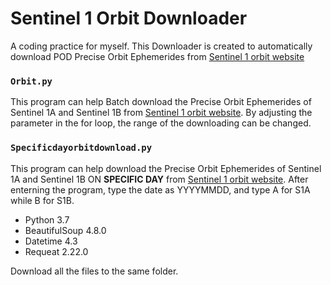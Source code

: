 # Sentinel 1 Orbit Downloader
A coding practice for myself. This Downloader is created to automatically download POD Precise Orbit Ephemerides from  [Sentinel 1 orbit website](https://qc.sentinel1.eo.esa.int/aux_poeorb)


### `Orbit.py`

This program can help Batch download the Precise Orbit Ephemerides of Sentinel 1A and Sentinel 1B 
from [Sentinel 1 orbit website](https://qc.sentinel1.eo.esa.int/aux_poeorb).
By adjusting the parameter in the for loop, the range of the downloading can be changed.


### `Specificdayorbitdownload.py`

This program can help download the Precise Orbit Ephemerides of Sentinel 1A and Sentinel 1B ON **SPECIFIC DAY**
from [Sentinel 1 orbit website](https://qc.sentinel1.eo.esa.int/aux_poeorb).
After enterning the program, type the date as YYYYMMDD, and type A for S1A while B for S1B.

 * Python 3.7
 * BeautifulSoup 4.8.0
 * Datetime 4.3
 * Requeat 2.22.0
 
  Download all the files to the same folder.
